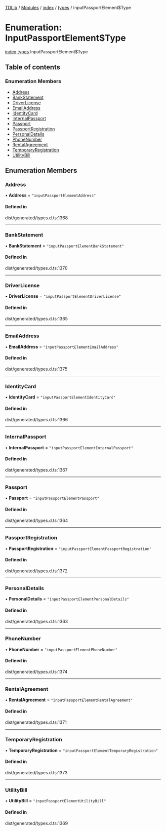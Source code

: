 [TDLib](../README.md) / [Modules](../modules.md) / [index](../modules/index.md) / [types](../modules/index.types.md) / InputPassportElement$Type

# Enumeration: InputPassportElement$Type

[index](../modules/index.md).[types](../modules/index.types.md).InputPassportElement$Type

## Table of contents

### Enumeration Members

- [Address](index.types.InputPassportElement_Type.md#address)
- [BankStatement](index.types.InputPassportElement_Type.md#bankstatement)
- [DriverLicense](index.types.InputPassportElement_Type.md#driverlicense)
- [EmailAddress](index.types.InputPassportElement_Type.md#emailaddress)
- [IdentityCard](index.types.InputPassportElement_Type.md#identitycard)
- [InternalPassport](index.types.InputPassportElement_Type.md#internalpassport)
- [Passport](index.types.InputPassportElement_Type.md#passport)
- [PassportRegistration](index.types.InputPassportElement_Type.md#passportregistration)
- [PersonalDetails](index.types.InputPassportElement_Type.md#personaldetails)
- [PhoneNumber](index.types.InputPassportElement_Type.md#phonenumber)
- [RentalAgreement](index.types.InputPassportElement_Type.md#rentalagreement)
- [TemporaryRegistration](index.types.InputPassportElement_Type.md#temporaryregistration)
- [UtilityBill](index.types.InputPassportElement_Type.md#utilitybill)

## Enumeration Members

### Address

• **Address** = ``"inputPassportElementAddress"``

#### Defined in

dist/generated/types.d.ts:1368

___

### BankStatement

• **BankStatement** = ``"inputPassportElementBankStatement"``

#### Defined in

dist/generated/types.d.ts:1370

___

### DriverLicense

• **DriverLicense** = ``"inputPassportElementDriverLicense"``

#### Defined in

dist/generated/types.d.ts:1365

___

### EmailAddress

• **EmailAddress** = ``"inputPassportElementEmailAddress"``

#### Defined in

dist/generated/types.d.ts:1375

___

### IdentityCard

• **IdentityCard** = ``"inputPassportElementIdentityCard"``

#### Defined in

dist/generated/types.d.ts:1366

___

### InternalPassport

• **InternalPassport** = ``"inputPassportElementInternalPassport"``

#### Defined in

dist/generated/types.d.ts:1367

___

### Passport

• **Passport** = ``"inputPassportElementPassport"``

#### Defined in

dist/generated/types.d.ts:1364

___

### PassportRegistration

• **PassportRegistration** = ``"inputPassportElementPassportRegistration"``

#### Defined in

dist/generated/types.d.ts:1372

___

### PersonalDetails

• **PersonalDetails** = ``"inputPassportElementPersonalDetails"``

#### Defined in

dist/generated/types.d.ts:1363

___

### PhoneNumber

• **PhoneNumber** = ``"inputPassportElementPhoneNumber"``

#### Defined in

dist/generated/types.d.ts:1374

___

### RentalAgreement

• **RentalAgreement** = ``"inputPassportElementRentalAgreement"``

#### Defined in

dist/generated/types.d.ts:1371

___

### TemporaryRegistration

• **TemporaryRegistration** = ``"inputPassportElementTemporaryRegistration"``

#### Defined in

dist/generated/types.d.ts:1373

___

### UtilityBill

• **UtilityBill** = ``"inputPassportElementUtilityBill"``

#### Defined in

dist/generated/types.d.ts:1369

